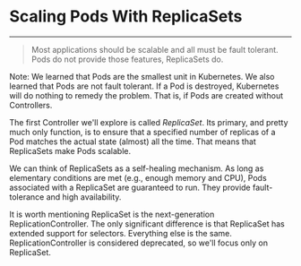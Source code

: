 <!-- .slide: data-background="../img/background/why.jpg" -->
# Scaling Pods With ReplicaSets

---


<!-- .slide: data-background="img/paragliding.jpg" -->
> Most applications should be scalable and all must be fault tolerant. Pods do not provide those features, ReplicaSets do.

Note:
We learned that Pods are the smallest unit in Kubernetes. We also learned that Pods are not fault tolerant. If a Pod is destroyed, Kubernetes will do nothing to remedy the problem. That is, if Pods are created without Controllers.

The first Controller we'll explore is called *ReplicaSet*. Its primary, and pretty much only function, is to ensure that a specified number of replicas of a Pod matches the actual state (almost) all the time. That means that ReplicaSets make Pods scalable.

We can think of ReplicaSets as a self-healing mechanism. As long as elementary conditions are met (e.g., enough memory and CPU), Pods associated with a ReplicaSet are guaranteed to run. They provide fault-tolerance and high availability.

It is worth mentioning ReplicaSet is the next-generation ReplicationController. The only significant difference is that ReplicaSet has extended support for selectors. Everything else is the same. ReplicationController is considered deprecated, so we'll focus only on ReplicaSet.